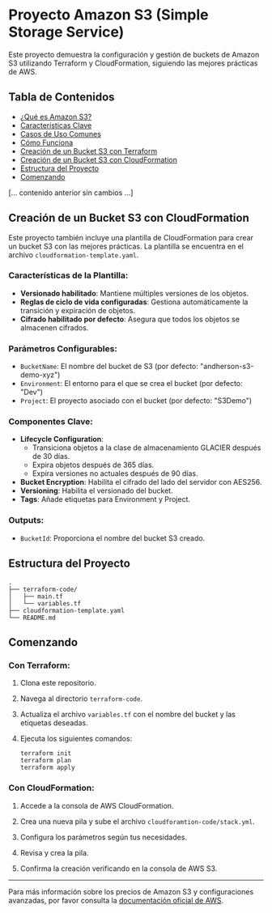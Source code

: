 # Proyecto Amazon S3 (Simple Storage Service)

Este proyecto demuestra la configuración y gestión de buckets de Amazon S3 utilizando Terraform y CloudFormation, siguiendo las mejores prácticas de AWS.

## Tabla de Contenidos
- [¿Qué es Amazon S3?](#qué-es-amazon-s3)
- [Características Clave](#características-clave)
- [Casos de Uso Comunes](#casos-de-uso-comunes)
- [Cómo Funciona](#cómo-funciona)
- [Creación de un Bucket S3 con Terraform](#creación-de-un-bucket-s3-con-terraform)
- [Creación de un Bucket S3 con CloudFormation](#creación-de-un-bucket-s3-con-cloudformation)
- [Estructura del Proyecto](#estructura-del-proyecto)
- [Comenzando](#comenzando)

[... contenido anterior sin cambios ...]

## Creación de un Bucket S3 con CloudFormation

Este proyecto también incluye una plantilla de CloudFormation para crear un bucket S3 con las mejores prácticas. La plantilla se encuentra en el archivo `cloudformation-template.yaml`.

### Características de la Plantilla:

- **Versionado habilitado**: Mantiene múltiples versiones de los objetos.
- **Reglas de ciclo de vida configuradas**: Gestiona automáticamente la transición y expiración de objetos.
- **Cifrado habilitado por defecto**: Asegura que todos los objetos se almacenen cifrados.

### Parámetros Configurables:

- `BucketName`: El nombre del bucket de S3 (por defecto: "andherson-s3-demo-xyz")
- `Environment`: El entorno para el que se crea el bucket (por defecto: "Dev")
- `Project`: El proyecto asociado con el bucket (por defecto: "S3Demo")

### Componentes Clave:

- **Lifecycle Configuration**: 
  - Transiciona objetos a la clase de almacenamiento GLACIER después de 30 días.
  - Expira objetos después de 365 días.
  - Expira versiones no actuales después de 90 días.
- **Bucket Encryption**: Habilita el cifrado del lado del servidor con AES256.
- **Versioning**: Habilita el versionado del bucket.
- **Tags**: Añade etiquetas para Environment y Project.

### Outputs:

- `BucketId`: Proporciona el nombre del bucket S3 creado.

## Estructura del Proyecto

```
.
├── terraform-code/
│   ├── main.tf
│   └── variables.tf
├── cloudformation-template.yaml
└── README.md
```

## Comenzando

### Con Terraform:

1. Clona este repositorio.
2. Navega al directorio `terraform-code`.
3. Actualiza el archivo `variables.tf` con el nombre del bucket y las etiquetas deseadas.
4. Ejecuta los siguientes comandos:

   ```
   terraform init
   terraform plan
   terraform apply
   ```

### Con CloudFormation:

1. Accede a la consola de AWS CloudFormation.
2. Crea una nueva pila y sube el archivo `cloudforamtion-code/stack.yml`.
3. Configura los parámetros según tus necesidades.
4. Revisa y crea la pila.

5. Confirma la creación verificando en la consola de AWS S3.

---

Para más información sobre los precios de Amazon S3 y configuraciones avanzadas, por favor consulta la [documentación oficial de AWS](https://aws.amazon.com/s3/).
